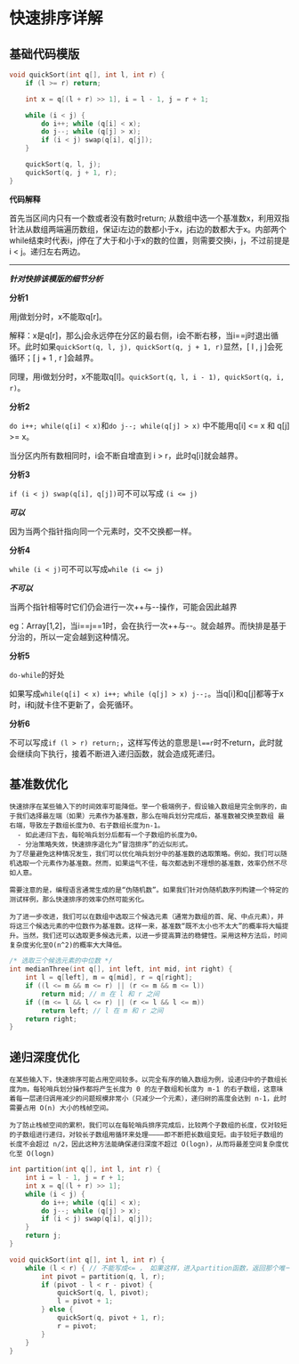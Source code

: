 # 快速排序详解
## 基础代码模版
```cpp
void quickSort(int q[], int l, int r) {
    if (l >= r) return;

    int x = q[(l + r) >> 1], i = l - 1, j = r + 1;

    while (i < j) {
        do i++; while (q[i] < x);
        do j--; while (q[j] > x);
        if (i < j) swap(q[i], q[j]);
    }

    quickSort(q, l, j);
    quickSort(q, j + 1, r);
}
```
**代码解释**

首先当区间内只有一个数或者没有数时return;
从数组中选一个基准数x，利用双指针法从数组两端遍历数组，保证i左边的数都小于x，j右边的数都大于x。内部两个while结束时代表i，j停在了大于和小于x的数的位置，则需要交换i，j，不过前提是i < j。递归左右两边。

---
***针对快排该模版的细节分析***

**分析1**

用j做划分时，x不能取q[r]。

解释：x是q[r]，那么j会永远停在分区的最右侧，i会不断右移，当i==j时退出循环。此时如果``quickSort(q, l, j), quickSort(q, j + 1, r)``显然，[ l , j ]会死循环；[ j + 1 , r ]会越界。

同理，用i做划分时，x不能取q[l]。``quickSort(q, l, i - 1), quickSort(q, i, r)``。

**分析2**

``do i++; while(q[i] < x)``和``do j--; while(q[j] > x)`` 中不能用q[i] <= x 和 q[j] >= x。

当分区内所有数相同时，i会不断自增直到 i > r，此时q[i]就会越界。

**分析3**

``if (i < j) swap(q[i], q[j])``可不可以写成 ``(i <= j)``

***可以***

因为当两个指针指向同一个元素时，交不交换都一样。

**分析4**

``while (i < j)``可不可以写成``while (i <= j)``

***不可以***

当两个指针相等时它们仍会进行一次++与--操作，可能会因此越界

eg：Array[1,2]，当i==j==1时，会在执行一次++与--。就会越界。而快排是基于分治的，所以一定会越到这种情况。

**分析5**

``do-while``的好处

如果写成``while(q[i] < x) i++; while (q[j] > x) j--;``。当q[i]和q[j]都等于x时，i和j就卡住不更新了，会死循环。

**分析6**

不可以写成``if (l > r) return;``，这样写传达的意思是``l==r``时不return，此时就会继续向下执行，接着不断进入递归函数，就会造成死递归。

## 基准数优化
```
快速排序在某些输入下的时间效率可能降低。举一个极端例子，假设输入数组是完全倒序的，由于我们选择最左端（如果）元素作为基准数，那么在哨兵划分完成后，基准数被交换至数组 最右端，导致左子数组长度为0、右子数组长度为n-1。
  - 如此递归下去，每轮哨兵划分后都有一个子数组的长度为0。
  - 分治策略失效，快速排序退化为“冒泡排序”的近似形式。
为了尽量避免这种情况发生，我们可以优化哨兵划分中的基准数的选取策略。例如，我们可以随机选取一个元素作为基准数。然而，如果运气不佳，每次都选到不理想的基准数，效率仍然不尽如人意。

需要注意的是，编程语言通常生成的是“伪随机数”。如果我们针对伪随机数序列构建一个特定的测试样例，那么快速排序的效率仍然可能劣化。

为了进一步改进，我们可以在数组中选取三个候选元素（通常为数组的首、尾、中点元素），并将这三个候选元素的中位数作为基准数。这样一来，基准数“既不太小也不太大”的概率将大幅提升。当然，我们还可以选取更多候选元素，以进一步提高算法的稳健性。采用这种方法后，时间复杂度劣化至O(n^2)的概率大大降低。
```
```cpp
/* 选取三个候选元素的中位数 */
int medianThree(int q[], int left, int mid, int right) {
    int l = q[left], m = q[mid], r = q[right];
    if ((l <= m && m <= r) || (r <= m && m <= l))
        return mid; // m 在 l 和 r 之间
    if ((m <= l && l <= r) || (r <= l && l <= m))
        return left; // l 在 m 和 r 之间
    return right;
}
```
## 递归深度优化
```
在某些输入下，快速排序可能占用空间较多。以完全有序的输入数组为例，设递归中的子数组长度为m，每轮哨兵划分操作都将产生长度为 0 的左子数组和长度为 m-1 的右子数组，这意味着每一层递归调用减少的问题规模非常小（只减少一个元素），递归树的高度会达到 n-1，此时需要占用 O(n) 大小的栈帧空间。

为了防止栈帧空间的累积，我们可以在每轮哨兵排序完成后，比较两个子数组的长度，仅对较短的子数组进行递归，对较长子数组用循环来处理————即不断把长数组变短。由于较短子数组的长度不会超过 n/2，因此这种方法能确保递归深度不超过 O(logn)，从而将最差空间复杂度优化至 O(logn)
```
```cpp
int partition(int q[], int l, int r) {
    int i = l - 1, j = r + 1;
    int x = q[(l + r) >> 1];
    while (i < j) {
        do i++; while (q[i] < x);
        do j--; while (q[j] > x);
        if (i < j) swap(q[i], q[j]);
    }
    return j;
}

void quickSort(int q[], int l, int r) {
    while (l < r) { // 不能写成<= ， 如果这样，进入partition函数，返回那个唯一的数，进入else后q[i]会越界
        int pivot = partition(q, l, r);
        if (pivot - l < r - pivot) {
            quickSort(q, l, pivot);
            l = pivot + 1;
        } else {
            quickSort(q, pivot + 1, r);
            r = pivot;
        }
    }
}
```